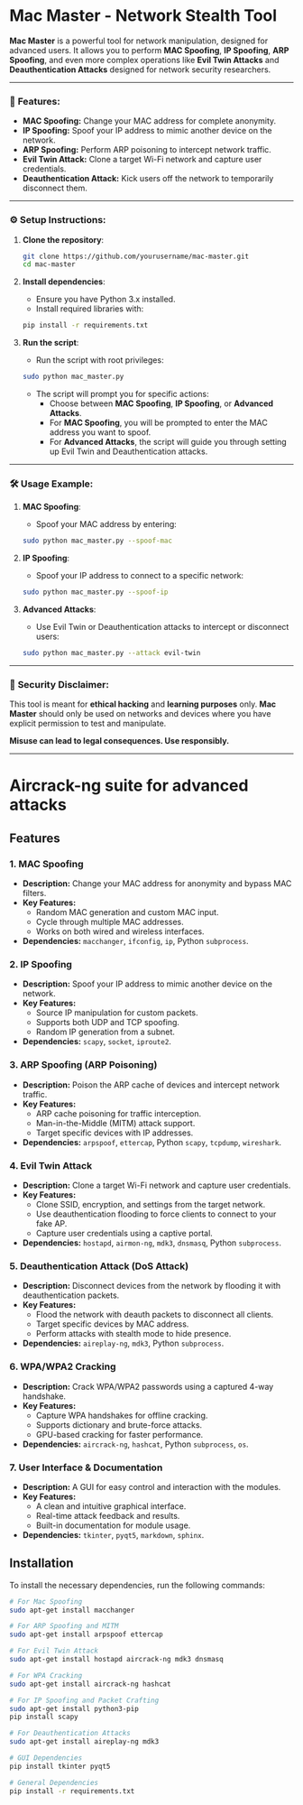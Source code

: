 # **Mac Master - Network Stealth Tool**

**Mac Master** is a powerful tool for network manipulation, designed for advanced users. It allows you to perform **MAC Spoofing**, **IP Spoofing**, **ARP Spoofing**, and even more complex operations like **Evil Twin Attacks** and **Deauthentication Attacks** designed for network security researchers.

---

### 🚀 **Features**:
- **MAC Spoofing:** Change your MAC address for complete anonymity.
- **IP Spoofing:** Spoof your IP address to mimic another device on the network.
- **ARP Spoofing:** Perform ARP poisoning to intercept network traffic.
- **Evil Twin Attack:** Clone a target Wi-Fi network and capture user credentials.
- **Deauthentication Attack:** Kick users off the network to temporarily disconnect them.

---

### ⚙️ **Setup Instructions**:

1. **Clone the repository**:
    ```bash
    git clone https://github.com/yourusername/mac-master.git
    cd mac-master
    ```

2. **Install dependencies**:
    - Ensure you have Python 3.x installed.
    - Install required libraries with:
    ```bash
    pip install -r requirements.txt
    ```

3. **Run the script**:
    - Run the script with root privileges:
    ```bash
    sudo python mac_master.py
    ```

    - The script will prompt you for specific actions:
        - Choose between **MAC Spoofing**, **IP Spoofing**, or **Advanced Attacks**.
        - For **MAC Spoofing**, you will be prompted to enter the MAC address you want to spoof.
        - For **Advanced Attacks**, the script will guide you through setting up Evil Twin and Deauthentication attacks.

---

### 🛠️ **Usage Example**:

1. **MAC Spoofing**:
    - Spoof your MAC address by entering:
    ```bash
    sudo python mac_master.py --spoof-mac
    ```

2. **IP Spoofing**:
    - Spoof your IP address to connect to a specific network:
    ```bash
    sudo python mac_master.py --spoof-ip
    ```

3. **Advanced Attacks**:
    - Use Evil Twin or Deauthentication attacks to intercept or disconnect users:
    ```bash
    sudo python mac_master.py --attack evil-twin
    ```

---

### 🔐 **Security Disclaimer**:
This tool is meant for **ethical hacking** and **learning purposes** only. **Mac Master** should only be used on networks and devices where you have explicit permission to test and manipulate.

**Misuse can lead to legal consequences. Use responsibly.**

---





# **Aircrack-ng** suite for advanced attacks




## Features

### 1. **MAC Spoofing**
- **Description:** Change your MAC address for anonymity and bypass MAC filters.
- **Key Features:**
  - Random MAC generation and custom MAC input.
  - Cycle through multiple MAC addresses.
  - Works on both wired and wireless interfaces.
- **Dependencies:** `macchanger`, `ifconfig`, `ip`, Python `subprocess`.

### 2. **IP Spoofing**
- **Description:** Spoof your IP address to mimic another device on the network.
- **Key Features:**
  - Source IP manipulation for custom packets.
  - Supports both UDP and TCP spoofing.
  - Random IP generation from a subnet.
- **Dependencies:** `scapy`, `socket`, `iproute2`.

### 3. **ARP Spoofing (ARP Poisoning)**
- **Description:** Poison the ARP cache of devices and intercept network traffic.
- **Key Features:**
  - ARP cache poisoning for traffic interception.
  - Man-in-the-Middle (MITM) attack support.
  - Target specific devices with IP addresses.
- **Dependencies:** `arpspoof`, `ettercap`, Python `scapy`, `tcpdump`, `wireshark`.

### 4. **Evil Twin Attack**
- **Description:** Clone a target Wi-Fi network and capture user credentials.
- **Key Features:**
  - Clone SSID, encryption, and settings from the target network.
  - Use deauthentication flooding to force clients to connect to your fake AP.
  - Capture user credentials using a captive portal.
- **Dependencies:** `hostapd`, `airmon-ng`, `mdk3`, `dnsmasq`, Python `subprocess`.

### 5. **Deauthentication Attack (DoS Attack)**
- **Description:** Disconnect devices from the network by flooding it with deauthentication packets.
- **Key Features:**
  - Flood the network with deauth packets to disconnect all clients.
  - Target specific devices by MAC address.
  - Perform attacks with stealth mode to hide presence.
- **Dependencies:** `aireplay-ng`, `mdk3`, Python `subprocess`.

### 6. **WPA/WPA2 Cracking**
- **Description:** Crack WPA/WPA2 passwords using a captured 4-way handshake.
- **Key Features:**
  - Capture WPA handshakes for offline cracking.
  - Supports dictionary and brute-force attacks.
  - GPU-based cracking for faster performance.
- **Dependencies:** `aircrack-ng`, `hashcat`, Python `subprocess`, `os`.

### 7. **User Interface & Documentation**
- **Description:** A GUI for easy control and interaction with the modules.
- **Key Features:**
  - A clean and intuitive graphical interface.
  - Real-time attack feedback and results.
  - Built-in documentation for module usage.
- **Dependencies:** `tkinter`, `pyqt5`, `markdown`, `sphinx`.

## Installation

To install the necessary dependencies, run the following commands:

```bash
# For Mac Spoofing
sudo apt-get install macchanger

# For ARP Spoofing and MITM
sudo apt-get install arpspoof ettercap

# For Evil Twin Attack
sudo apt-get install hostapd aircrack-ng mdk3 dnsmasq

# For WPA Cracking
sudo apt-get install aircrack-ng hashcat

# For IP Spoofing and Packet Crafting
sudo apt-get install python3-pip
pip install scapy

# For Deauthentication Attacks
sudo apt-get install aireplay-ng mdk3

# GUI Dependencies
pip install tkinter pyqt5

# General Dependencies
pip install -r requirements.txt

